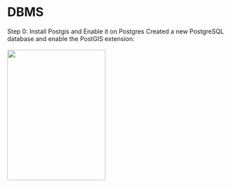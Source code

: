 # DBMS
Step 0: Install Postgis and Enable it on Postgres
Created a new PostgreSQL database and enable the PostGIS extension:<br><br>
<img src=(https://github.com/Astroboyag/DBMS/blob/main/Screenshot%202023-05-10%20at%205.33.57%20PM.png) height="300" width="225">
